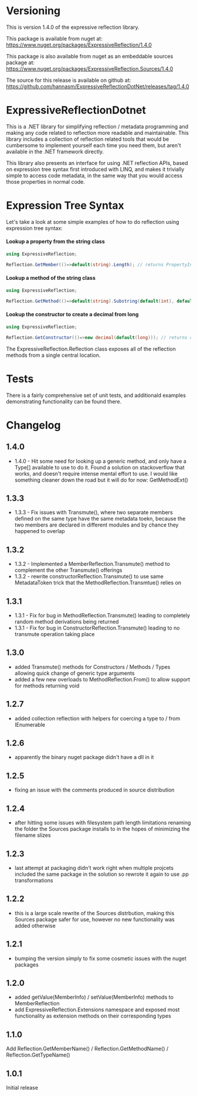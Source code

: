 # Versioning
This is version 1.4.0 of the expressive reflection library.

This package is available from nuget at: https://www.nuget.org/packages/ExpressiveReflection/1.4.0

This package is also available from nuget as an embeddable sources package at: https://www.nuget.org/packages/ExpressiveReflection.Sources/1.4.0

The source for this release is available on github at: https://github.com/hannasm/ExpressiveReflectionDotNet/releases/tag/1.4.0

# ExpressiveReflectionDotnet
This is a .NET library for simplifying reflection / metadata programming and making 
any code related to reflection more readable and maintainable. This library includes
a collection of reflection related tools that would be cumbersome to implement yourself
each time you need them, but aren't available in the .NET framework directly. 

This library also presents an interface for using  .NET reflection APIs, 
based on expression tree syntax first introduced with LINQ, and makes it trivially
simple to access code metadata, in the same way that you would access those properties
in normal code.

# Expression Tree Syntax

Let's take a look at some simple examples of how to do reflection using expression tree syntax:

#### Lookup a property from the string class
```C# 
using ExpressiveReflection;

Reflection.GetMember(()=>default(string).Length); // returns PropertyInfo for string.Length
```

#### Lookup a method of the string class
```C#
using ExpressiveReflection;

Reflection.GetMethod(()=>default(string).Substring(default(int), default(int)); // returns MethodInfo for string.Substring(int,int) 
```

#### Lookup the constructor to create a decimal from long
```C#
using ExpressiveReflection;

Reflection.GetConstructor(()=>new decimal(default(long))); // returns constructorInfo for new decimal(string)
```

The ExpressiveReflection.Reflection class exposes all of the reflection methods from a single central location.

# Tests
There is a fairly comprehensive set of unit tests, and additionald examples demonstrating functionality can be found there.

# Changelog 
## 1.4.0
  * 1.4.0 - Hit some need for looking up a generic method, and only have a Type[] available to use to do it. Found a solution on stackoverflow that works, and doesn't require intense mental effort to use. I would like something cleaner down the road but it will do for now: GetMethodExt()

## 1.3.3
  * 1.3.3 - Fix issues with Transmute(), where two separate members defined on the same type have the same metadata toekn, because the two members are declared in different modules and by chance they happened to overlap

## 1.3.2
  * 1.3.2 - Implemented a MemberReflection.Transmute() method to complement the other Transmute() offerings
  * 1.3.2 - rewrite constructorReflection.Transmute() to use same MetadataToken trick that the MethodReflection.Transmtue() relies on

## 1.3.1
  * 1.3.1 - Fix for bug in MethodReflection.Transmute() leading to completely random method derivations being returned
  * 1.3.1 - Fix for bug in ConstructorReflection.Transmute() leading to no transmute operation taking place

## 1.3.0
  * added Transmute() methods for Constructors / Methods / Types allowing quick change of generic type arguments
  * added a few new overloads to MethodReflection.From() to allow support for methods returning void

## 1.2.7
  * added collection reflection with helpers for coercing a type to / from IEnumerable

## 1.2.6
  * apparently the binary nuget package didn't have a dll in it

## 1.2.5 
  * fixing an issue with the comments produced in source distribution

## 1.2.4
  * after hitting some issues with filesystem path length limitations renaming the folder the Sources package installs to in the hopes of minimizing the filename slizes

## 1.2.3
  * last attempt at packaging didn't work right when multiple projcets included the same package in the solution so rewrote it again to use .pp transformations

## 1.2.2
 * this is a large scale rewrite of the Sources distrbution, making this Sources package safer for use, however no new functionality was added otherwise

## 1.2.1 
 * bumping the version simply to fix some cosmetic issues with the nuget packages

## 1.2.0 
 * added getValue(MemberInfo) / setValue(MemberInfo) methods to MemberReflection
 * add ExpressiveReflection.Extensions namespace and exposed most functionality as extension methods on their corresponding types

## 1.1.0
Add Reflection.GetMemberName() / Reflection.GetMethodName() / Reflection.GetTypeName()

## 1.0.1
Initial release
